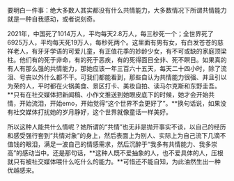 



要明白一件事：绝大多数人其实都没有什么共情能力，大多数情况下所谓共情能力就是一种自我感动，或者说刻奇。

2021年，中国死了1014万人，平均每天2.8万人，每三秒死一个；全世界死了6925万人，平均每天死19万人，每秒死两个。这里面有男有女，有白发苍苍的慈祥老人，有牙牙学语的可爱儿童，有正值花季的妙龄少女，有不可或缺的家庭顶梁柱。他们有的死于非命，有的死于恶疾，有的死得面目全非、死不瞑目。如果真的有人有那么强的共情能力，那她应该一年三百六十五天，每天二十四小时，除了流泪、号丧以外什么都不干。可我们都能看到，那些自认为共情能力很强、并且引以为荣的人，平时都在火锅美食、景区打卡、美妆自拍、读马尔克斯和东野圭吾。**只有在社交媒体把新闻稿、小作文推送到她眼皮底下的时候，她才会开始共情，开始流泪，开始emo，开始觉得“这个世界不会更好了”。**换句话说，如果没有社交媒体打扰她的岁月静好，这个世界就像童话一样美好。

所以这种人能共什么情呢？她所谓的“共情”也无非是抛开事实不谈，以自己的经历和感受强行套到“共情对象”的身上，然后表面上为别人、实际上为自己流下几滴不值钱的眼泪，满足一波自己的情感需求，然后沉醉于“我多有共情能力、我多崇高”的感动当中。还是那句话，**这种人既不爱抽象的人，也不爱具体的人，压根就只有被社交媒体喂什么吃什么的能力。**可惜还不能自知，为此油然生出一种优越感来。






